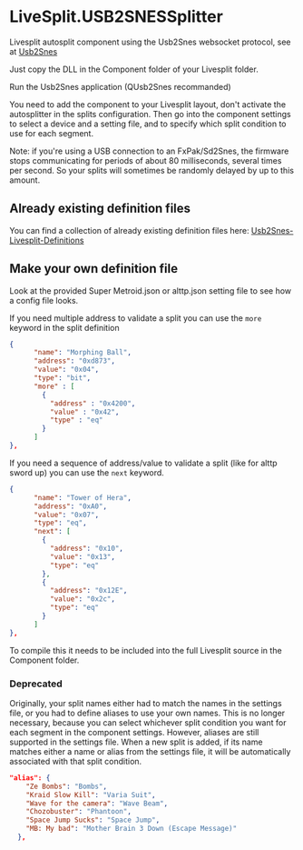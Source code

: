# LiveSplit.USB2SNESSplitter

Livesplit autosplit component using the Usb2Snes websocket protocol, see at [Usb2Snes](https://www.usb2snes.com)

Just copy the DLL in the Component folder of your Livesplit folder.

Run the Usb2Snes application (QUsb2Snes recommanded)

You need to add the component to your Livesplit layout, don't activate the autosplitter in the splits configuration. Then go into the component settings to select a device and a setting file, and to specify which split condition to use for each segment.

Note: if you're using a USB connection to an FxPak/Sd2Snes, the firmware stops communicating for periods of about 80 milliseconds, several times per second. So your splits will sometimes be randomly delayed by up to this amount.

## Already existing definition files
You can find a collection of already existing definition files here: [Usb2Snes-Livesplit-Definitions](https://github.com/ChTBoner/Usb2Snes-Livesplit-Definitions)


## Make your own definition file
Look at the provided Super Metroid.json or alttp.json setting file to see how a config file looks.

If you need multiple address to validate a split you can use the `more` keyword
in the split definition

```json
{
      "name": "Morphing Ball",
      "address": "0xd873",
      "value": "0x04",
      "type": "bit",
      "more" : [
      	{
	      "address" : "0x4200",
	      "value" : "0x42",
	      "type" : "eq"
      	}
      ]
},
```

If you need a sequence of address/value to validate a split (like for alttp sword up) you can use the `next` keyword.

```json
{
      "name": "Tower of Hera",
      "address": "0xA0",
      "value": "0x07",
      "type": "eq",
      "next": [
        {
          "address": "0x10",
          "value": "0x13",
          "type": "eq"
        },
        {
          "address": "0x12E",
          "value": "0x2c",
          "type": "eq"
        }
      ]
},
```

To compile this it needs to be included into the full Livesplit source in the Component folder.

### Deprecated

Originally, your split names either had to match the names in the settings file, or you had to define aliases to use your own names. This is no longer necessary, because you can select whichever split condition you want for each segment in the component settings. However, aliases are still supported in the settings file. When a new split is added, if its name matches either a name or alias from the settings file, it will be automatically associated with that split condition.

```json
"alias": {
    "Ze Bombs": "Bombs",
    "Kraid Slow Kill": "Varia Suit",
    "Wave for the camera": "Wave Beam",
    "Chozobuster": "Phantoon",
    "Space Jump Sucks": "Space Jump",
    "MB: My bad": "Mother Brain 3 Down (Escape Message)"
  },
```

